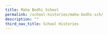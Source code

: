 ```yaml
---
title: Maha Bodhi School
permalink: /school-histories/maha-bodhi-sch/
description: ""
third_nav_title: School Histories
---
```

